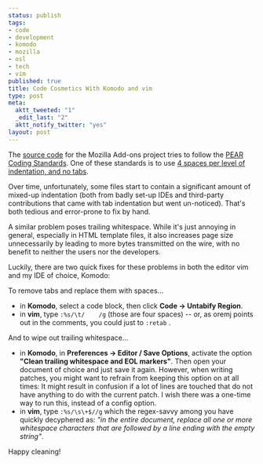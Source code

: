 ```yaml
--- 
status: publish
tags: 
- code
- development
- komodo
- mozilla
- osl
- tech
- vim
published: true
title: Code Cosmetics With Komodo and vim
type: post
meta: 
  aktt_tweeted: "1"
  _edit_last: "2"
  aktt_notify_twitter: "yes"
layout: post
---
```

The <a href="http://viewvc.svn.mozilla.org/vc/addons/">source code</a> for the Mozilla Add-ons project tries to follow the <a href="http://pear.php.net/manual/en/standards.php">PEAR Coding Standards</a>. One of these standards is to use <a href="http://pear.php.net/manual/en/standards.indenting.php">4 spaces per level of indentation, and no tabs</a>.

Over time, unfortunately, some files start to contain a significant amount of mixed-up indentation (both from badly set-up IDEs and third-party contributions that came with tab indentation but went un-noticed). That's both tedious and error-prone to fix by hand.

A similar problem poses trailing whitespace. While it's just annoying in general, especially in HTML template files, it also increases page size unnecessarily by leading to more bytes transmitted on the wire, with no benefit to neither the users nor the developers.

Luckily, there are two quick fixes for these problems in both the editor vim and my IDE of choice, Komodo:

To remove tabs and replace them with spaces...
<ul>
	<li>in <strong>Komodo</strong>, select a code block, then click <strong>Code -> Untabify Region</strong>.</li>
	<li>in <strong>vim</strong>, type <code>:%s/\t/&nbsp;&nbsp;&nbsp;&nbsp;/g</code> (those are four spaces) -- or, as oremj points out in the comments, you could just to <code>:retab</code> .</li>
</ul>

And to wipe out trailing whitespace...
<ul>
	<li>in <strong>Komodo</strong>, in <strong>Preferences -> Editor / Save Options</strong>, activate the option <strong>"Clean trailing whitespace and EOL markers"</strong>. Then open your document of choice and just save it again. However, when writing patches, you might want to refrain from keeping this option on at all times: It might result in confusion if a lot of lines are touched that do not have anything to do with the current patch. I wish there was a one-time way to run this, instead of a config option.</li>
	<li>in <strong>vim</strong>, type <code>:%s/\s\+$//g</code> which the regex-savvy among you have quickly decyphered as: <em>"in the entire document, replace all one or more whitespace characters that are followed by a line ending with the empty string"</em>.</li>
</ul>

Happy cleaning!
